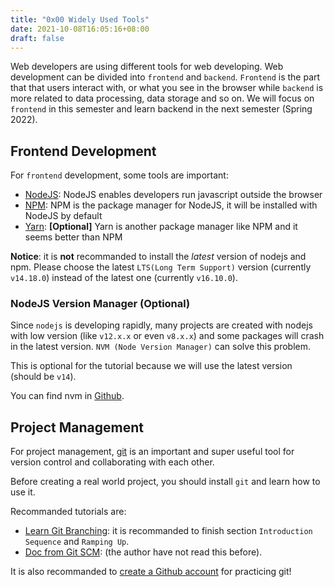 ```yaml
---
title: "0x00 Widely Used Tools"
date: 2021-10-08T16:05:16+08:00
draft: false 
---
```


Web developers are using different tools for web developing. Web development can be divided into `frontend` and `backend`. `Frontend` is the part that that users interact with, or what you see in the browser while `backend` is more related to data processing, data storage and so on. We will focus on `frontend` in this semester and learn backend in the next semester (Spring 2022).

## Frontend Development

For `frontend` development, some tools are important:

- [NodeJS](https://nodejs.org): NodeJS enables developers run javascript outside the browser
- [NPM](https://nodejs.org): NPM is the package manager for NodeJS, it will be installed with NodeJS by default
- [Yarn](https://yarnpkg.com): **[Optional]** Yarn is another package manager like NPM and it seems better than NPM

**Notice**: it is **not** recommanded to install the _latest_ version of nodejs and npm. Please choose the latest `LTS(Long Term Support)` version (currently `v14.18.0`) instead of the latest one (currently `v16.10.0`).

### NodeJS Version Manager (Optional)

Since `nodejs` is developing rapidly, many projects are created with nodejs with low version (like `v12.x.x` or even `v8.x.x`) and some packages will crash in the latest version. `NVM (Node Version Manager)` can solve this problem.

This is optional for the tutorial because we will use the latest version (should be `v14`).

You can find nvm in [Github](https://github.com/nvm-sh/nvm).

## Project Management

For project management, [git](https://git-scm.com) is an important and super useful tool for version control and collaborating with each other.

Before creating a real world project, you should install `git` and learn how to use it.

Recommanded tutorials are:
- [Learn Git Branching](https://learngitbranching.js.org/): it is recommanded to finish section `Introduction Sequence` and `Ramping Up`.
- [Doc from Git SCM](https://git-scm.com/doc): (the author have not read this before).

It is also recommanded to [create a Github account](https://github.com/signup) for practicing git!
